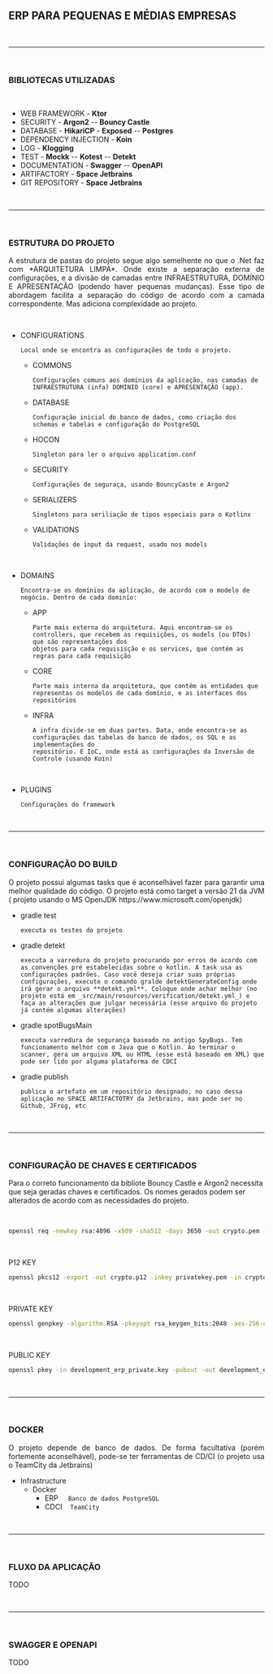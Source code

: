 ## ERP PARA PEQUENAS E MÉDIAS EMPRESAS

<br>

---

<br>

### BIBLIOTECAS UTILIZADAS

<br>

* WEB FRAMEWORK - **Ktor**
* SECURITY -  **Argon2** -- **Bouncy Castle**
* DATABASE - **HikariCP** - **Exposed** -- **Postgres**
* DEPENDENCY INJECTION - **Koin**
* LOG - **Klogging**
* TEST - **Mockk** -- **Kotest** -- **Detekt**
* DOCUMENTATION - **Swagger** -- **OpenAPI**
* ARTIFACTORY - **Space Jetbrains**
* GIT REPOSITORY - **Space Jetbrains**

<br>

---

<br>

### ESTRUTURA DO PROJETO

<p style="text-align:justify">
A estrutura de pastas do projeto segue algo semelhente no que o .Net faz com *ARQUITETURA LIMPA*. Onde existe a separação externa de configurações,
e a divisão de camadas entre INFRAESTRUTURA, DOMÍNIO E APRESENTAÇÃO (podendo haver pequenas mudanças). Esse tipo de abordagem facilita a separação do
código de acordo com a camada correspondente. Mas adiciona complexidade ao projeto.
</p>

<br>

* CONFIGURATIONS

      Local onde se encontra as configurações de todo o projeto.

  * COMMONS

        Configurações comuns aos domínios da aplicação, nas camadas de INFRAESTRUTURA (infa) DOMÍNIO (core) e APRESENTAÇÃO (app).

  * DATABASE

        Configuração inicial do banco de dados, como criação dos schemas e tabelas e configuração do PostgreSQL

  * HOCON

        Singleton para ler o arquivo application.conf

  * SECURITY

        Configurações de seguraça, usando BouncyCaste e Argon2

  * SERIALIZERS

        Singletons para seriliação de tipos especiais para o Kotlinx

  * VALIDATIONS

        Validações de input da request, usado nos models

<br>

* DOMAINS

      Encontra-se os domínios da aplicação, de acordo com o modelo de negócio. Dentro de cada dominío:

  * APP

        Parte mais externa do arquitetura. Aqui encontram-se os controllers, que recebem as requisições, os models (ou DTOs) que são representações dos
        objetos para cada requisisção e os services, que contém as regras para cada requisição

  * CORE

        Parte mais interna da arquitetura, que contém as entidades que representas os modelos de cada domínio, e as interfaces dos repositórios

  * INFRA

        A infra divide-se em duas partes. Data, onde encontra-se as configurações das tabelas do banco de dados, os SQL e as implementações do
        repositório. E IoC, onde está as configurações da Inversão de Controle (usando Koin)

<br>

* PLUGINS

      Configurações do framework

<br>

----

<br>

### CONFIGURAÇÃO DO BUILD

<p style="text-align:justify">
O projeto possui algumas tasks que é aconselhável fazer para garantir uma melhor qualidade do código. O projeto está como target a versão 21 da JVM (
projeto usando o MS OpenJDK https://www.microsoft.com/openjdk)
</p>

* gradle test

      executa os testes do projeto

* gradle detekt

      executa a varredura do projeto procurando por erros de acordo com as convenções pré estabelecidas sobre o kotlin. A task usa as configurações padrões. Caso você deseja criar suas próprias configurações, execute o comando gralde detektGenerateConfig onde irá gerar o arquivo **detekt.yml**. Coloque onde achar melhor (no projeto está em _src/main/resources/verification/detekt.yml_) e faça as alterações que julgar necessária (esse arquivo do projeto já contém algumas alterações)


* gradle spotBugsMain

      executa varredura de segurança baseado no antigo SpyBugs. Tem funcionamento melhor com o Java que o Kotlin. Ao terminar o scanner, gera um arquivo XML ou HTML (esse está baseado em XML) que pode ser lido por alguma plataforma de CDCI


* gradle publish

      publica o artefato em um repositório designado, no caso dessa aplicação no SPACE ARTIFACTOTRY da Jetbrains, mas pode ser no Github, JFrog, etc

<br>

----

<br>

### CONFIGURAÇÃO DE CHAVES E CERTIFICADOS

Para o correto funcionamento da bibliote Bouncy Castle e Argon2 necessita que seja geradas chaves e certificados. Os nomes gerados podem ser alterados
de acordo com as necessidades do projeto.

<br>

```bash
openssl req -newkey rsa:4096 -x509 -sha512 -days 3650 -out crypto.pem -keyout privatekey.pem
```

<br>

P12 KEY

```bash
openssl pkcs12 -export -out crypto.p12 -inkey privatekey.pem -in crypto.pem -name crypto
```

<br>

PRIVATE KEY

```bash
openssl genpkey -algorithm RSA -pkeyopt rsa_keygen_bits:2048 -aes-256-cbc -out development_erp_private.key
```

<br>

PUBLIC KEY

```bash
openssl pkey -in development_erp_private.key -pubout -out development_erp_public.key 
```

<br>

-----

<br>

### DOCKER

<p style="text-align:justify">
O projeto depende de banco de dados. De forma facultativa (porém fortemente aconselhável), pode-se ter ferramentas de CD/CI (o projeto usa o TeamCity 
da Jetbrains)
</p>

* Infrastructure
  * Docker
    * ERP &nbsp;&nbsp;&nbsp;  `Banco de dados PostgreSQL`
    * CDCI &nbsp;&nbsp; `TeamCity`
  

<br>

-----

<br>

### FLUXO DA APLICAÇÃO

TODO

<br>

-----

<br>

### SWAGGER E OPENAPI

TODO